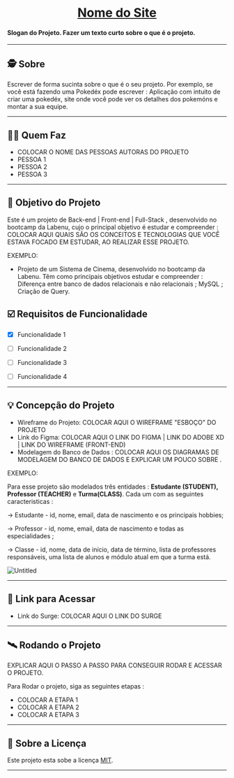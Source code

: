 

<h1 align="center">
     <a href="#" alt="titulo do site"> Nome do Site</a>
</h1>

<h4 align="left">
    Slogan do Projeto. Fazer um texto curto sobre o que é o projeto.
</h4>

---

##  🕵 Sobre

Escrever de forma sucinta sobre o que é o seu projeto. Por exemplo, se você está fazendo uma Pokedéx pode escrever : Aplicação com intuito de criar uma pokedéx, site onde você pode ver os detalhes dos pokemóns e montar a sua equipe.

---

##  👩🏽 Quem Faz 

- COLOCAR O NOME DAS PESSOAS AUTORAS DO PROJETO
- PESSOA 1
- PESSOA 2
- PESSOA 3

---

##  🎯 Objetivo do Projeto

Este é um projeto de Back-end | Front-end | Full-Stack , desenvolvido no bootcamp da Labenu, cujo o principal objetivo é estudar e compreender : COLOCAR AQUI QUAIS SÃO OS CONCEITOS  E TECNOLOGIAS QUE VOCÊ ESTAVA FOCADO EM ESTUDAR, AO REALIZAR ESSE PROJETO. 

EXEMPLO:

- Projeto de um Sistema de Cinema, desenvolvido no bootcamp da Labenu. Têm como principais objetivos estudar e compreender : Diferença entre banco de dados relacionais e não relacionais ; MySQL ; Criação de Query.



## ☑️  Requisitos de Funcionalidade

- [x] Funcionalidade 1
- [ ] Funcionalidade 2
- [ ] Funcionalidade 3
- [ ] Funcionalidade 4


---

## 💡 Concepção do Projeto

- Wireframe do Projeto: COLOCAR AQUI O WIREFRAME "ESBOÇO" DO PROJETO
- Link do Figma: COLOCAR AQUI O LINK DO FIGMA | LINK DO ADOBE XD | LINK DO WIREFRAME (FRONT-END)
- Modelagem do Banco de Dados : COLOCAR AQUI OS DIAGRAMAS DE MODELAGEM DO BANCO DE DADOS E EXPLICAR UM POUCO SOBRE . 

EXEMPLO: 

Para esse projeto são modelados três entidades : **Estudante (STUDENT), Professor (TEACHER)** e **Turma(CLASS)**.  Cada um com as seguintes caracteristicas :

→ Estudante -  id, nome, email, data de nascimento e os principais hobbies;

→ Professor - id, nome, email, data de nascimento e todas as especialidades ;

→ Classe - id, nome, data de início, data de término, lista de professores responsáveis, uma lista de alunos e módulo atual em que a turma está.

![Untitled](https://user-images.githubusercontent.com/52434685/120907206-16eb8700-c636-11eb-936f-d5212a4c5a36.png)


---

## 🔗 Link para Acessar

- Link do Surge: COLOCAR AQUI O LINK DO SURGE

---


## 🛰 Rodando o Projeto

EXPLICAR AQUI O PASSO A PASSO PARA CONSEGUIR RODAR E ACESSAR O PROJETO.

Para Rodar o projeto, siga as seguintes etapas :

- COLOCAR A ETAPA 1
- COLOCAR A ETAPA 2
- COLOCAR A ETAPA 3


---

## 📝  Sobre a Licença

Este projeto esta sobe a licença [MIT](./LICENSE).


---


